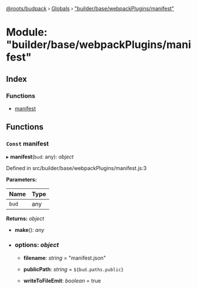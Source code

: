 [@roots/budpack](../README.md) › [Globals](../globals.md) › ["builder/base/webpackPlugins/manifest"](_builder_base_webpackplugins_manifest_.md)

# Module: "builder/base/webpackPlugins/manifest"

## Index

### Functions

* [manifest](_builder_base_webpackplugins_manifest_.md#const-manifest)

## Functions

### `Const` manifest

▸ **manifest**(`bud`: any): *object*

Defined in src/builder/base/webpackPlugins/manifest.js:3

**Parameters:**

Name | Type |
------ | ------ |
`bud` | any |

**Returns:** *object*

* **make**(): *any*

* ### **options**: *object*

  * **filename**: *string* = "manifest.json"

  * **publicPath**: *string* = `${bud.paths.public}`

  * **writeToFileEmit**: *boolean* = true

